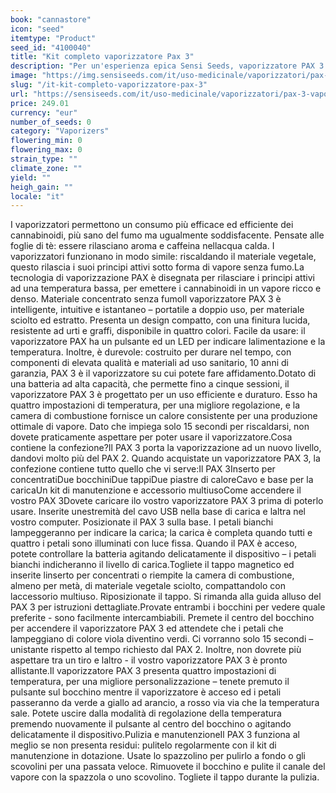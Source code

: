 ```yaml
---
book: "cannastore"
icon: "seed"
itemtype: "Product"
seed_id: "4100040"
title: "Kit completo vaporizzatore Pax 3"
description: "Per un'esperienza epica Sensi Seeds, vaporizzatore PAX 3 intelligente, intuitivo, istantaneo – per materiale sciolto ed estratti. Acquista oggi!"
image: "https://img.sensiseeds.com/it/uso-medicinale/vaporizzatori/pax-3-vaporizzatore-opaco-image.png"
slug: "/it-kit-completo-vaporizzatore-pax-3"
url: "https://sensiseeds.com/it/uso-medicinale/vaporizzatori/pax-3-vaporizzatore-opaco?a_aid=cannastore"
price: 249.01
currency: "eur"
number_of_seeds: 0
category: "Vaporizers"
flowering_min: 0
flowering_max: 0
strain_type: ""
climate_zone: ""
yield: ""
heigh_gain: ""
locale: "it"
---
```

I vaporizzatori permettono un consumo più efficace ed efficiente dei cannabinoidi, più sano del fumo ma ugualmente soddisfacente. Pensate alle foglie di tè: essere rilasciano aroma e caffeina nellacqua calda. I vaporizzatori funzionano in modo simile: riscaldando il materiale vegetale, questo rilascia i suoi principi attivi sotto forma di vapore senza fumo.La tecnologia di vaporizzazione PAX è disegnata per rilasciare i principi attivi ad una temperatura bassa, per emettere i cannabinoidi in un vapore ricco e denso. Materiale concentrato senza fumoIl vaporizzatore PAX 3 è intelligente, intuitive e istantaneo – portatile a doppio uso, per materiale sciolto ed estratto. Presenta un design compatto, con una finitura lucida, resistente ad urti e graffi, disponibile in quattro colori. Facile da usare: il vaporizzatore PAX ha un pulsante ed un LED per indicare lalimentazione e la temperatura. Inoltre, è durevole: costruito per durare nel tempo, con componenti di elevata qualità e materiali ad uso sanitario, 10 anni di garanzia, PAX 3 è il vaporizzatore su cui potete fare affidamento.Dotato di una batteria ad alta capacità, che permette fino a cinque sessioni, il vaporizzatore PAX 3 è progettato per un uso efficiente e duraturo. Esso ha quattro impostazioni di temperatura, per una migliore regolazione, e la camera di combustione fornisce un calore consistente per una produzione ottimale di vapore. Dato che impiega solo 15 secondi per riscaldarsi, non dovete praticamente aspettare per poter usare il vaporizzatore.Cosa contiene la confezione?Il PAX 3 porta la vaporizzazione ad un nuovo livello, dandovi molto più del PAX 2. Quando acquistate un vaporizzatore PAX 3, la confezione contiene tutto quello che vi serve:Il PAX 3Inserto per concentratiDue bocchiniDue tappiDue piastre di caloreCavo e base per la caricaUn kit di manutenzione e accessorio multiusoCome accendere il vostro PAX 3Dovete caricare ilo vostro vaporizzatore PAX 3 prima di poterlo usare. Inserite unestremità del cavo USB nella base di carica e laltra nel vostro computer. Posizionate il PAX 3 sulla base. I petali bianchi lampeggeranno per indicare la carica; la carica è completa quando tutti e quattro i petali sono illuminati con luce fissa. Quando il PAX è acceso, potete controllare la batteria agitando delicatamente il dispositivo – i petali bianchi indicheranno il livello di carica.Togliete il tappo magnetico ed inserite linserto per concentrati o riempite la camera di combustione, almeno per metà, di materiale vegetale sciolto, compattandolo con laccessorio multiuso. Riposizionate il tappo. Si rimanda alla guida alluso del PAX 3 per istruzioni dettagliate.Provate entrambi i bocchini per vedere quale preferite - sono facilmente intercambiabili. Premete il centro del bocchino per accendere il vaporizzatore PAX 3 ed attendete che i petali che lampeggiano di colore viola diventino verdi. Ci vorranno solo 15 secondi – unistante rispetto al tempo richiesto dal PAX 2. Inoltre, non dovrete più aspettare tra un tiro e laltro - il vostro vaporizzatore PAX 3 è pronto allistante.Il vaporizzatore PAX 3 presenta quattro impostazioni di temperatura, per una migliore personalizzazione – tenete premuto il pulsante sul bocchino mentre il vaporizzatore è acceso ed i petali passeranno da verde a giallo ad arancio, a rosso via via che la temperatura sale. Potete uscire dalla modalità di regolazione della temperatura premendo nuovamente il pulsante al centro del bocchino o agitando delicatamente il dispositivo.Pulizia e manutenzioneIl PAX 3 funziona al meglio se non presenta residui: pulitelo regolarmente con il kit di manutenzione in dotazione. Usate lo spazzolino per pulirlo a fondo o gli scovolini per una passata veloce. Rimuovete il bocchino e pulite il canale del vapore con la spazzola o uno scovolino. Togliete il tappo durante la pulizia.

